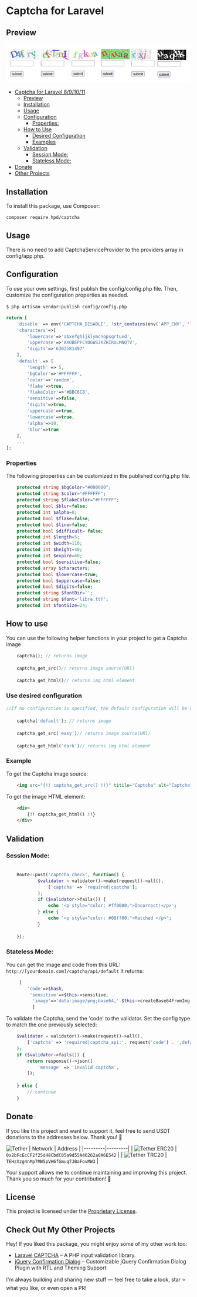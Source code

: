 # Captcha for Laravel 



## Preview
![preview](samples.png)

- [Captcha for Laravel 8/9/10/11](#captcha-for-laravel-8-9-10-10-11)
  * [Preview](#preview)
  * [Installation](#installation)
  * [Usage](#usage)
  * [Configuration](#configuration)
    + [Properties:](#Properties)
  * [How to Use](#how-to-use)
    + [Desired Configuration ](#use-desired-configuration)
    + [Examples](#example)
  * [Validation](#validation)
     + [Session Mode: ](#session-mode)
     + [Stateless Mode:](#stateless-mode)
- [Donate](#donate)
- [Other Proiects](#check-out-my-other-projects)
## Installation


To install this package, use Composer:
```
composer require hpd/captcha
```
## Usage

There is no need to add CaptchaServiceProvider to the providers array in config/app.php.


## Configuration

To use your own settings, first publish the config/config.php file. Then, customize the configuration properties as needed.

```$ php artisan vendor:publish config/config.php```
```php
return [
    'disable' => env('CAPTCHA_DISABLE', !str_contains(env('APP_ENV', 'local'), 'prod')),
    'characters'=>[
        'lowercase'=>'abxefghijklymcnopsqrtuvd',
        'uppercase'=>'AXOBEPFCYDGWSJKZHIRULMNQTV',
        'digits'=>'6302581497'
    ],
    'default' => [
        'length' => 5,
        'bgColor'=>'#FFFFFF',
        'color'=>'random',
        'flake'=>true,
        'flakeColor'=>'#BBC6C8',
        'sensitive'=>false,
        'digits'=>true,
        'uppercase'=>true,
        'lowercase'=>true,
        'alpha'=>10,
        'blur'=>true
    ],
    ...
];
```
### Properties
The following properties can be customized in the published config.php file.
```php
    protected string $bgColor="#000000";
    protected string $color="#FFFFFF";
    protected string $flakeColor="#FFFFFF";
    protected bool $blur=false;
    protected int $alpha=0;
    protected bool $flake=false;
    protected bool $line=false;
    protected bool $difficult= false;
    protected int $length=5;
    protected int $width=110;
    protected int $height=40;
    protected int $expire=60;
    protected bool $sensitive=false;
    protected array $characters;
    protected bool $lowercase=true;
    protected bool $uppercase=false;
    protected bool $digits=false;
    protected string $fontDir='';
    protected string $font='libre.ttf';
    protected int $fontSize=24;
```

## How to use
You can use the following helper functions in your project to get a Captcha image
```php
    captcha(); // returns image
    
    captcha_get_src()// returns image source(URl)

    captcha_get_html()// returns img html element
```
### Use desired configuration
```php
//If no configuration is specified, the default configuration will be used.

    captcha('default'); // returns image
    
    captcha_get_src('easy')// returns image source(URl)

    captcha_get_html('dark')// returns img html element
```
### Example
To get the Captcha image source:
```html
    <img src="{!! captcha_get_src() !!}" titile="Captcha" alt="Captcha">
```
To get the image HTML element:
```html
    <div>
        {!! captcha_get_html() !!}
    </div>
```

## Validation
### Session Mode:
```php

    Route::post('captcha_check', function() {
            $validator = validator()->make(request()->all(), 
                ['captcha' => 'required|captcha'];
            );
            if ($validator->fails()) {
                echo '<p style="color: #ff0000;">Incorrect!</p>';
            } else {
                echo '<p style="color: #00ff00;">Matched </p>';
            }
   
    });
```
### Stateless Mode:
You can get the image and code from this URL:
`http://[yourdomain.com]/captcha/api/default`
It returns:
```php
     [
        'code'=>$hash,
         'sensitive'=>$this->sensitive,
          'image'=>'data:image/png;base64,'.$this->createBase64FromImg($this->image)
          ]
```
To validate the Captcha, send the 'code' to the validator.
Set the config type to match the one previously selected:
```php
    $validator = validator()->make(request()->all(),
        ['captcha' => 'required|captcha_api:'. request('code') . ',default'];
    );
    if ($validator->fails()) {
        return response()->json([
            'message' => 'invalid captcha',
        ]);

    } else {
        // continue
    }
```

## Donate

If you like this project and want to support it, feel free to send USDT donations to the addresses below. Thank you! 🙏

![Tether](https://img.shields.io/badge/Tether-blue?logo=tether&logoColor=white)
| Network | Address |
|---------|---------|
| ![Tether ERC20](https://img.shields.io/badge/USDT-ERC20-green?logo=tether) | `0x2bFcEcCF2f25d48CbdC05a9d55A46262a0A6E542` | 
| ![Tether TRC20](https://img.shields.io/badge/USTD-TRC20-red?logo=tether)    | `TEHzXzg4nMp7MW5pVH6fGmuq7JBaFovMW3` | 

Your support allows me to continue maintaining and improving this project. Thank you so much for your contribution! 🙏


## License

This project is licensed under the [Proprietary License](./LICENSE).

## Check Out My Other Projects

Hey! If you liked this package, you might enjoy some of my other work too:

- [Laravel CAPTCHA](https://github.com/hamid-hpd/validatify.git) – A PHP input validation library.
- [jQuery Confirmation Dialog](https://github.com/hamid-hpd/jquery-confirm-dialog.git) – Customizable jQuery Confirmation Dialog Plugin with RTL and Theming Support

I'm always building and sharing new stuff — feel free to take a look, star ⭐ what you like, or even open a PR!
        
 
